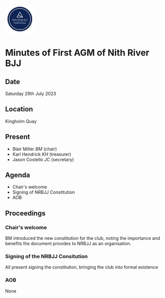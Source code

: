 ![](../logo-small.jpg)

# Minutes of First AGM of Nith River BJJ

## Date
Saturday 29th July 2023

## Location
Kingholm Quay

## Present
- Blair Miller _BM_ (chair)
- Karl Hendrick _KH_ (treasurer)
- Jason Costello _JC_ (secretary)

## Agenda

- Chair's welcome
- Signing of NRBJJ Constitution
- AOB

## Proceedings

### Chair's welcome

BM introduced the new constitution for the club, noting the importance and benefits the document 
provides to NRBJJ as an organisation.


### Signing of the NRBJJ Consitution

All present signing the constitution, bringing the club into formal existence

### AOB

None

